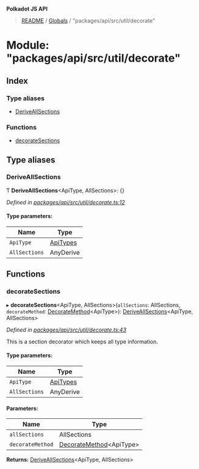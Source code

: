 **Polkadot JS API**

> [README](../README.md) / [Globals](../globals.md) / "packages/api/src/util/decorate"

# Module: "packages/api/src/util/decorate"

## Index

### Type aliases

* [DeriveAllSections](_packages_api_src_util_decorate_.md#deriveallsections)

### Functions

* [decorateSections](_packages_api_src_util_decorate_.md#decoratesections)

## Type aliases

### DeriveAllSections

Ƭ  **DeriveAllSections**\<ApiType, AllSections>: {}

*Defined in [packages/api/src/util/decorate.ts:12](https://github.com/polkadot-js/api/blob/cb93cb34b/packages/api/src/util/decorate.ts#L12)*

#### Type parameters:

Name | Type |
------ | ------ |
`ApiType` | [ApiTypes](_packages_api_src_types_base_.md#apitypes) |
`AllSections` | AnyDerive |

## Functions

### decorateSections

▸ **decorateSections**\<ApiType, AllSections>(`allSections`: AllSections, `decorateMethod`: [DecorateMethod](_packages_api_src_types_base_.md#decoratemethod)\<ApiType>): [DeriveAllSections](_packages_api_src_util_decorate_.md#deriveallsections)\<ApiType, AllSections>

*Defined in [packages/api/src/util/decorate.ts:43](https://github.com/polkadot-js/api/blob/cb93cb34b/packages/api/src/util/decorate.ts#L43)*

This is a section decorator which keeps all type information.

#### Type parameters:

Name | Type |
------ | ------ |
`ApiType` | [ApiTypes](_packages_api_src_types_base_.md#apitypes) |
`AllSections` | AnyDerive |

#### Parameters:

Name | Type |
------ | ------ |
`allSections` | AllSections |
`decorateMethod` | [DecorateMethod](_packages_api_src_types_base_.md#decoratemethod)\<ApiType> |

**Returns:** [DeriveAllSections](_packages_api_src_util_decorate_.md#deriveallsections)\<ApiType, AllSections>
